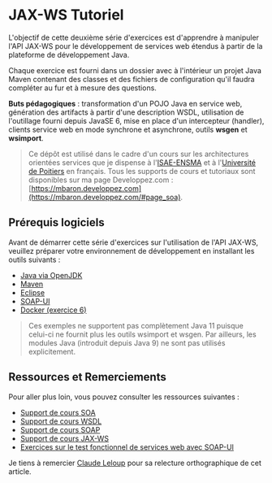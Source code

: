 # JAX-WS Tutoriel

L'objectif de cette deuxième série d'exercices est d'apprendre à manipuler l'API JAX-WS pour le développement de services web étendus à partir de la plateforme de développement Java.

Chaque exercice est fourni dans un dossier avec à l'intérieur un projet Java Maven contenant des classes et des fichiers de configuration qu'il faudra compléter au fur et à mesure des questions.

**Buts pédagogiques** : transformation d'un POJO Java en service web, génération des artifacts à partir d'une description WSDL, utilisation de l'outillage fourni depuis JavaSE 6, mise en place d'un intercepteur (handler), clients service web en mode synchrone et asynchrone, outils **wsgen** et **wsimport**.

> Ce dépôt est utilisé dans le cadre d'un cours sur les architectures orientées services que je dispense à l'[ISAE-ENSMA](https://www.ensma.fr) et à l'[Université de Poitiers](http://www.univ-poitiers.fr/) en français. Tous les supports de cours et tutoriaux sont disponibles sur ma page Developpez.com : [https://mbaron.developpez.com](https://mbaron.developpez.com/#page_soa).

## Prérequis logiciels

Avant de démarrer cette série d'exercices sur l'utilisation de l'API JAX-WS, veuillez préparer votre environnement de développement en installant les outils suivants :

* [Java via OpenJDK](http://jdk.java.net/ "Java 8 à 10")
* [Maven](https://maven.apache.org/ "Maven")
* [Eclipse](https://www.eclipse.org/ "Eclipse")
* [SOAP-UI](http://www.soapui.org/ "SOAP-UI")
* [Docker (exercice 6)](https://www.docker.com/ "Docker")

> Ces exemples ne supportent pas complètement Java 11 puisque celui-ci ne fournit plus les outils wsimport et wsgen. Par ailleurs, les modules Java (introduit depuis Java 9) ne sont pas utilisés explicitement.

## Ressources et Remerciements

Pour aller plus loin, vous pouvez consulter les ressources suivantes :

* [Support de cours SOA](http://mbaron.developpez.com/soa/intro/ "Support de cours SOA")
* [Support de cours WSDL](http://mbaron.developpez.com/soa/wsdl "Support de cours WSDL")
* [Support de cours SOAP](http://mbaron.developpez.com/soa/soap "Support de cours SOAP")
* [Support de cours JAX-WS](http://mbaron.developpez.com/soa/jaxws "Support de cours JAX-WS")
* [Exercices sur le test fonctionnel de services web avec SOAP-UI](http://mbaron.developpez.com/tutoriels/soa/soapui-tests-fonctionnels-services-web "Exercices sur le test fonctionnel de services web avec SOAP-UI")

Je tiens à remercier [Claude Leloup](http://www.developpez.net/forums/u124512/claudeleloup/) pour sa relecture orthographique de cet article.